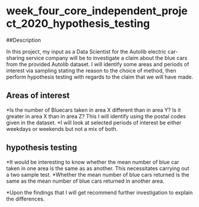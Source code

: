 # week_four_core_independent_project_2020_hypothesis_testing

##Description

In this project, my input as a Data Scientist for the Autolib electric car-sharing service company will be to investigate a claim about the blue cars from the provided Autolib dataset.
I will identify some areas and periods of interest via sampling stating the reason to the choice of method, then perform hypothesis testing with regards to the claim that we will have made. 

## Areas of interest
*Is the number of Bluecars taken in area X different than in area Y? Is it greater in area X than in area Z? This I will identify using the postal codes given in the dataset.
*I will look at  selected periods of interest be either weekdays or weekends but not a mix of both. 

## hypothesis testing
*It would be interesting to know whether the mean number of blue car taken in one area is the same as as another. This necessitates carrying out a two sample test.
*Whether the mean number of blue cars returned is the same as the mean number of blue cars returned in another area.

*Upon the findings that I will get recommend further investigation to explain the differences.

